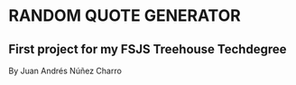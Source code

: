 # RANDOM QUOTE GENERATOR
## First project for my FSJS Treehouse Techdegree
By Juan Andrés Núñez Charro